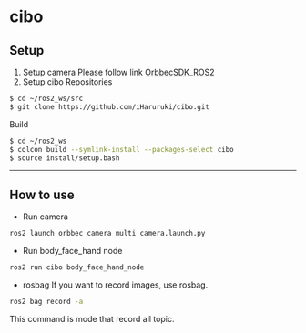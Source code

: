 # cibo
## Setup
1. Setup camera
Please follow link
[OrbbecSDK_ROS2](https://github.com/iHaruruki/OrbbecSDK_ROS2.git)
2. Setup cibo Repositories
```bash
$ cd ~/ros2_ws/src
$ git clone https://github.com/iHaruruki/cibo.git
```
Build
```bash
$ cd ~/ros2_ws
$ colcon build --symlink-install --packages-select cibo
$ source install/setup.bash
```

---

## How to use
- Run camera
```bash
ros2 launch orbbec_camera multi_camera.launch.py
```
- Run body_face_hand node
```bash
ros2 run cibo body_face_hand_node
```
- rosbag
If you want to record images, use rosbag.
```bash
ros2 bag record -a
```
This command is mode that record all topic.